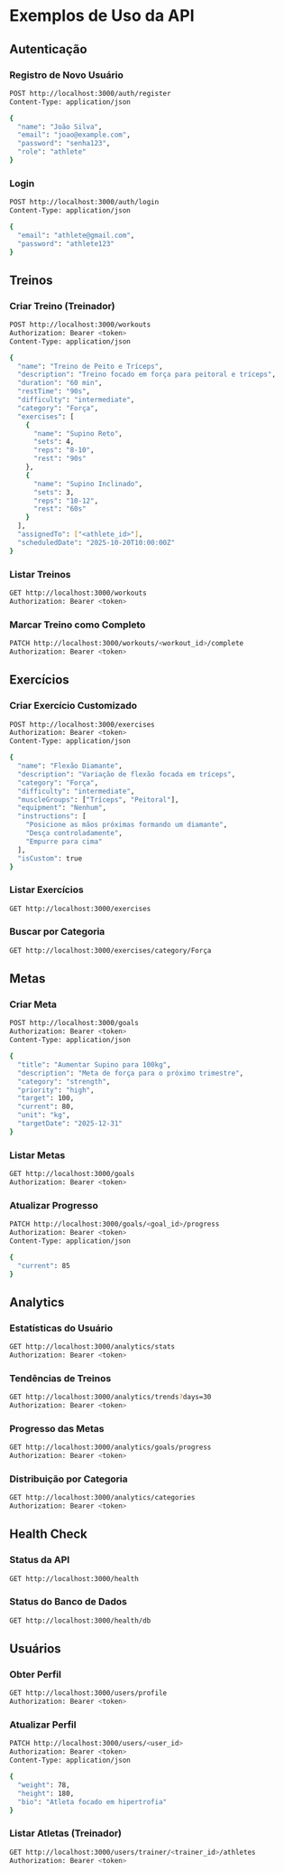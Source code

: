 # Exemplos de Uso da API

## Autenticação

### Registro de Novo Usuário
```bash
POST http://localhost:3000/auth/register
Content-Type: application/json

{
  "name": "João Silva",
  "email": "joao@example.com",
  "password": "senha123",
  "role": "athlete"
}
```

### Login
```bash
POST http://localhost:3000/auth/login
Content-Type: application/json

{
  "email": "athlete@gmail.com",
  "password": "athlete123"
}
```

## Treinos

### Criar Treino (Treinador)
```bash
POST http://localhost:3000/workouts
Authorization: Bearer <token>
Content-Type: application/json

{
  "name": "Treino de Peito e Tríceps",
  "description": "Treino focado em força para peitoral e tríceps",
  "duration": "60 min",
  "restTime": "90s",
  "difficulty": "intermediate",
  "category": "Força",
  "exercises": [
    {
      "name": "Supino Reto",
      "sets": 4,
      "reps": "8-10",
      "rest": "90s"
    },
    {
      "name": "Supino Inclinado",
      "sets": 3,
      "reps": "10-12",
      "rest": "60s"
    }
  ],
  "assignedTo": ["<athlete_id>"],
  "scheduledDate": "2025-10-20T10:00:00Z"
}
```

### Listar Treinos
```bash
GET http://localhost:3000/workouts
Authorization: Bearer <token>
```

### Marcar Treino como Completo
```bash
PATCH http://localhost:3000/workouts/<workout_id>/complete
Authorization: Bearer <token>
```

## Exercícios

### Criar Exercício Customizado
```bash
POST http://localhost:3000/exercises
Authorization: Bearer <token>
Content-Type: application/json

{
  "name": "Flexão Diamante",
  "description": "Variação de flexão focada em tríceps",
  "category": "Força",
  "difficulty": "intermediate",
  "muscleGroups": ["Tríceps", "Peitoral"],
  "equipment": "Nenhum",
  "instructions": [
    "Posicione as mãos próximas formando um diamante",
    "Desça controladamente",
    "Empurre para cima"
  ],
  "isCustom": true
}
```

### Listar Exercícios
```bash
GET http://localhost:3000/exercises
```

### Buscar por Categoria
```bash
GET http://localhost:3000/exercises/category/Força
```

## Metas

### Criar Meta
```bash
POST http://localhost:3000/goals
Authorization: Bearer <token>
Content-Type: application/json

{
  "title": "Aumentar Supino para 100kg",
  "description": "Meta de força para o próximo trimestre",
  "category": "strength",
  "priority": "high",
  "target": 100,
  "current": 80,
  "unit": "kg",
  "targetDate": "2025-12-31"
}
```

### Listar Metas
```bash
GET http://localhost:3000/goals
Authorization: Bearer <token>
```

### Atualizar Progresso
```bash
PATCH http://localhost:3000/goals/<goal_id>/progress
Authorization: Bearer <token>
Content-Type: application/json

{
  "current": 85
}
```

## Analytics

### Estatísticas do Usuário
```bash
GET http://localhost:3000/analytics/stats
Authorization: Bearer <token>
```

### Tendências de Treinos
```bash
GET http://localhost:3000/analytics/trends?days=30
Authorization: Bearer <token>
```

### Progresso das Metas
```bash
GET http://localhost:3000/analytics/goals/progress
Authorization: Bearer <token>
```

### Distribuição por Categoria
```bash
GET http://localhost:3000/analytics/categories
Authorization: Bearer <token>
```

## Health Check

### Status da API
```bash
GET http://localhost:3000/health
```

### Status do Banco de Dados
```bash
GET http://localhost:3000/health/db
```

## Usuários

### Obter Perfil
```bash
GET http://localhost:3000/users/profile
Authorization: Bearer <token>
```

### Atualizar Perfil
```bash
PATCH http://localhost:3000/users/<user_id>
Authorization: Bearer <token>
Content-Type: application/json

{
  "weight": 78,
  "height": 180,
  "bio": "Atleta focado em hipertrofia"
}
```

### Listar Atletas (Treinador)
```bash
GET http://localhost:3000/users/trainer/<trainer_id>/athletes
Authorization: Bearer <token>
```